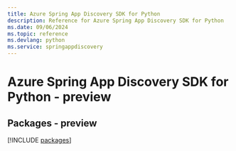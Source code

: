 ```yaml
---
title: Azure Spring App Discovery SDK for Python
description: Reference for Azure Spring App Discovery SDK for Python
ms.date: 09/06/2024
ms.topic: reference
ms.devlang: python
ms.service: springappdiscovery
---
```

# Azure Spring App Discovery SDK for Python - preview
## Packages - preview
[!INCLUDE [packages](spring-app-discovery-index.md)]